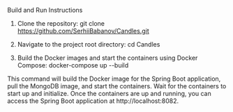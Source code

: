 Build and Run Instructions

1. Clone the repository:
   git clone https://github.com/SerhiiBabanov/Candles.git

2. Navigate to the project root directory:
   cd Candles

3. Build the Docker images and start the containers using Docker Compose:
   docker-compose up --build

This command will build the Docker image for the Spring Boot application, pull the MongoDB image,
and start the containers.
Wait for the containers to start up and initialize.
Once the containers are up and running, you can access the Spring Boot application at http://localhost:8082.

